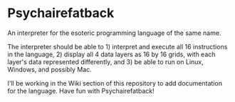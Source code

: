 # Psychairefatback
An interpreter for the esoteric programming language of the same name.

The interpreter should be able to 1) interpret and execute all 16 instructions in the language, 2) display all 4 data layers as 16 by 16 grids, with each layer's data represented differently, and 3) be able to run on Linux, Windows, and possibly Mac.

I'll be working in the Wiki section of this repository to add documentation for the language. Have fun with Psychairefatback!